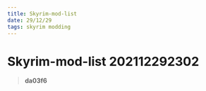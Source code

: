 ```yaml
---
title: Skyrim-mod-list
date: 29/12/29
tags: skyrim modding
---
```


# **Skyrim-mod-list** 202112292302 
> **da03f6**

  

